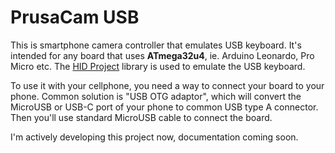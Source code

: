# PrusaCam USB

This is smartphone camera controller that emulates USB keyboard. It's intended for any board that uses **ATmega32u4**, ie. Arduino Leonardo, Pro Micro etc. The [HID Project](https://github.com/NicoHood/HID) library is used to emulate the USB keyboard.

To use it with your cellphone, you need a way to connect your board to your phone. Common solution is "USB OTG adaptor", which will convert the MicroUSB or USB-C port of your phone to common USB type A connector. Then you'll use standard MicroUSB cable to connect the board.

I'm actively developing this project now, documentation coming soon.